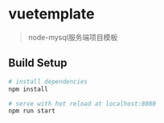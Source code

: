 # vuetemplate

> node-mysql服务端项目模板

## Build Setup

``` bash
# install dependencies
npm install

# serve with hot reload at localhost:8080
npm run start
